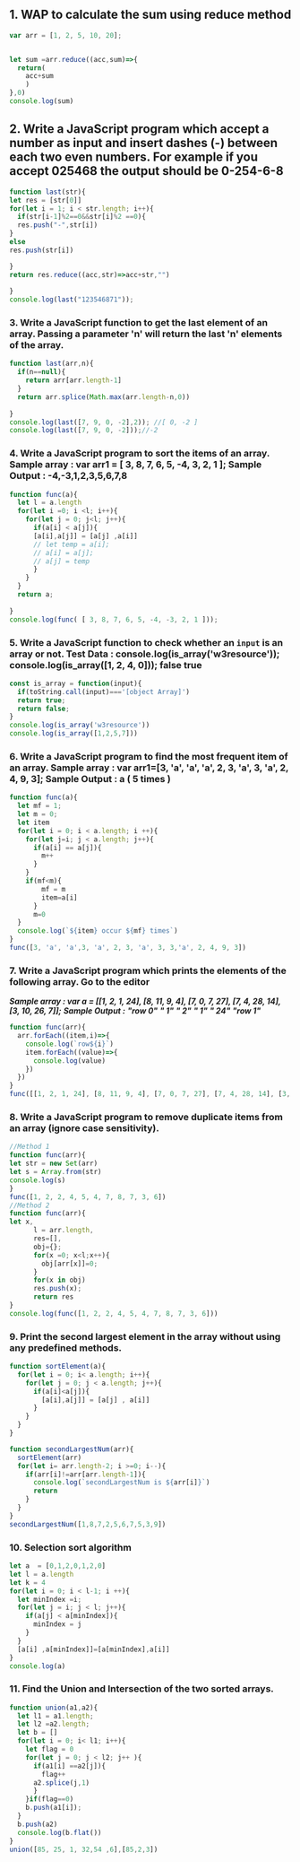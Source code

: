 ## 1. WAP to calculate the sum using reduce method
```javascript
var arr = [1, 2, 5, 10, 20];


let sum =arr.reduce((acc,sum)=>{
  return(
    acc+sum
    )
},0)
console.log(sum)
```
## 2. Write a JavaScript program which accept a number as input and insert dashes (-) between each two even numbers. For example if you accept 025468 the output should be 0-254-6-8
```javascript
function last(str){
let res = [str[0]]
for(let i = 1; i < str.length; i++){
  if(str[i-1]%2==0&&str[i]%2 ==0){
  res.push("-",str[i])
}
else
res.push(str[i])

}
return res.reduce((acc,str)=>acc+str,"")
  
}
console.log(last("123546871"));
```
### 3. Write a JavaScript function to get the last element of an array. Passing a parameter 'n' will return the last 'n' elements of the array.
```javascript
function last(arr,n){
  if(n==null){
    return arr[arr.length-1]
  }
  return arr.splice(Math.max(arr.length-n,0))
  
}
console.log(last([7, 9, 0, -2],2)); //[ 0, -2 ]
console.log(last([7, 9, 0, -2]));//-2
```
### 4. Write a JavaScript program to sort the items of an array. Sample array : var arr1 = [ 3, 8, 7, 6, 5, -4, 3, 2, 1 ]; Sample Output : -4,-3,1,2,3,5,6,7,8
```javascript
function func(a){
  let l = a.length
  for(let i =0; i <l; i++){
    for(let j = 0; j<l; j++){
      if(a[i] < a[j]){
      [a[i],a[j]] = [a[j] ,a[i]]
      // let temp = a[i];
      // a[i] = a[j];
      // a[j] = temp
      }
    }
  }
  return a;
  
}
console.log(func( [ 3, 8, 7, 6, 5, -4, -3, 2, 1 ]));
```
### 5. Write a JavaScript function to check whether an `input` is an array or not. Test Data : console.log(is_array('w3resource')); console.log(is_array([1, 2, 4, 0])); false true
```javascript
const is_array = function(input){
  if(toString.call(input)==='[object Array]')
  return true;
  return false;
}
console.log(is_array('w3resource'))
console.log(is_array([1,2,5,7]))
```
### 6. Write a JavaScript program to find the most frequent item of an array. Sample array : var arr1=[3, 'a', 'a', 'a', 2, 3, 'a', 3, 'a', 2, 4, 9, 3]; Sample Output : a ( 5 times )
```javascript
function func(a){
  let mf = 1; 
  let m = 0; 
  let item
  for(let i = 0; i < a.length; i ++){
    for(let j=i; j < a.length; j++){
      if(a[i] == a[j]){
        m++
      }
    }
    if(mf<m){
        mf = m 
        item=a[i]
      }
      m=0
  }
  console.log(`${item} occur ${mf} times`)
}
func([3, 'a', 'a',3, 'a', 2, 3, 'a', 3, 3,'a', 2, 4, 9, 3])
```
### 7.  Write a JavaScript program which prints the elements of the following array. Go to the editor
***Sample array : var a = [[1, 2, 1, 24], [8, 11, 9, 4], [7, 0, 7, 27], [7, 4, 28, 14], [3, 10, 26, 7]];***
***Sample Output :***
***"row 0"***
***" 1"***
***" 2"***
***" 1"***
***" 24"***
***"row 1"***
```javascript
function func(arr){
  arr.forEach((item,i)=>{
    console.log(`row${i}`)
    item.forEach((value)=>{
      console.log(value)
    })
  })
}
func([[1, 2, 1, 24], [8, 11, 9, 4], [7, 0, 7, 27], [7, 4, 28, 14], [3, 10, 26, 7]])
```
### 8. Write a JavaScript program to remove duplicate items from an array (ignore case sensitivity).
```javascript
//Method 1
function func(arr){
let str = new Set(arr)
let s = Array.from(str)
console.log(s)
}
func([1, 2, 2, 4, 5, 4, 7, 8, 7, 3, 6])
//Method 2
function func(arr){
let x,
      l = arr.length,
      res=[],
      obj={};
      for(x =0; x<l;x++){
        obj[arr[x]]=0;
      }
      for(x in obj)
      res.push(x);
      return res
}
console.log(func([1, 2, 2, 4, 5, 4, 7, 8, 7, 3, 6]))
```
### 9. Print the second largest element in the array without using any predefined methods.
```javascript
function sortElement(a){
  for(let i = 0; i< a.length; i++){
    for(let j = 0; j < a.length; j++){
      if(a[i]<a[j]){
        [a[i],a[j]] = [a[j] , a[i]]
      }
    }
  }
}

function secondLargestNum(arr){
  sortElement(arr)
  for(let i= arr.length-2; i >=0; i--){
    if(arr[i]!=arr[arr.length-1]){
      console.log(`secondLargestNum is ${arr[i]}`)
      return
    }
  }
}
secondLargestNum([1,8,7,2,5,6,7,5,3,9])
```
### 10. Selection sort algorithm
```javascript
let a  = [0,1,2,0,1,2,0]
let l = a.length
let k = 4
for(let i = 0; i < l-1; i ++){
  let minIndex =i;
  for(let j = i; j < l; j++){
    if(a[j] < a[minIndex]){
      minIndex = j
    }
  }
  [a[i] ,a[minIndex]]=[a[minIndex],a[i]]
}
console.log(a)
```
### 11. Find the Union and Intersection of the two sorted arrays.
```javascript
function union(a1,a2){
  let l1 = a1.length;
  let l2 =a2.length;
  let b = [] 
  for(let i = 0; i< l1; i++){
    let flag = 0
    for(let j = 0; j < l2; j++ ){
      if(a1[i] ==a2[j]){
        flag++
      a2.splice(j,1)
      }
    }if(flag==0)
    b.push(a1[i]);
  }
  b.push(a2)
  console.log(b.flat())
}
union([85, 25, 1, 32,54 ,6],[85,2,3])
```

